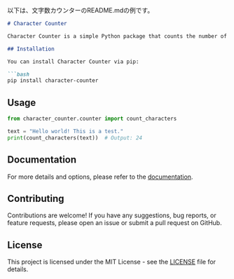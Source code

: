 以下は、文字数カウンターのREADME.mdの例です。

```markdown
# Character Counter

Character Counter is a simple Python package that counts the number of characters in a given text.

## Installation

You can install Character Counter via pip:

```bash
pip install character-counter
```

## Usage

```python
from character_counter.counter import count_characters

text = "Hello world! This is a test."
print(count_characters(text))  # Output: 24
```

## Documentation

For more details and options, please refer to the [documentation](https://github.com/yutamagara/character-counter).

## Contributing

Contributions are welcome! If you have any suggestions, bug reports, or feature requests, please open an issue or submit a pull request on GitHub.

## License

This project is licensed under the MIT License - see the [LICENSE](LICENSE) file for details.
```